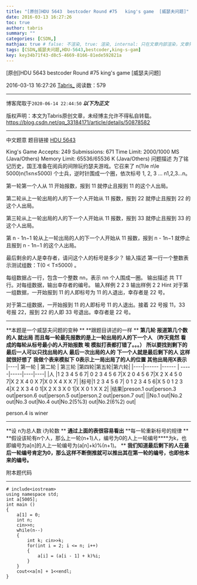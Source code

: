 ```yaml
---
title: "[原创]HDU 5643  bestcoder Round #75   king's game  [威瑟夫问题]"
date: 2016-03-13 16:27:26
toc: true
author: tabris
summary: ""
categories: [CSDN,]
mathjax: true # false: 不渲染, true: 渲染, internal: 只在文章内部渲染，文章列表中不渲染
tags: [CSDN,威瑟夫问题,HDU-5643,bestcoder,king-s-gam]
key: key34b71f43-d8c5-4669-8166-81ede592821a
---
```


[原创]HDU 5643  bestcoder Round #75   king's game  [威瑟夫问题]

2016-03-13 16:27:26  [Tabris_](https://me.csdn.net/qq_33184171) 阅读数：579

---

博客爬取于`2020-06-14 22:44:50`
***以下为正文***

版权声明：本文为Tabris原创文章，未经博主允许不得私自转载。
https://blog.csdn.net/qq_33184171/article/details/50878582

<!-- more -->

---

中文题意
题目链接    [HDU 5643](http://acm.hdu.edu.cn/showproblem.php?pid=5643)

King's Game  Accepts: 249   Submissions: 671
 Time Limit: 2000/1000 MS (Java/Others)   Memory Limit: 65536/65536 K (Java/Others)
问题描述
为了铭记历史，国王准备在阅兵的间隙玩约瑟夫游戏。它召来了 n(1\le n\le 5000)n(1≤n≤5000) 个士兵，逆时针围成一个圈，依次标号 1, 2, 3 ... n1,2,3...n。

第一轮第一个人从 11 开始报数，报到 11 就停止且报到 11 的这个人出局。

第二轮从上一轮出局的人的下一个人开始从 11 报数，报到 22 就停止且报到 22 的这个人出局。

第三轮从上一轮出局的人的下一个人开始从 11 报数，报到 33 就停止且报到 33 的这个人出局。

第 n - 1n−1 轮从上一轮出局的人的下一个人开始从 11 报数，报到 n - 1n−1 就停止且报到 n - 1n−1 的这个人出局。

最后剩余的人是幸存者，请问这个人的标号是多少？
输入描述
第一行一个整数表示测试组数：T(0 < T≤5000) 。

每组数据占一行，包含一个整数 nn，表示 nn 个人围成一圈。
输出描述
共 TT 行。对每组数据，输出幸存者的编号。
输入样例
2
2
3
输出样例
2
2
Hint
对于第一组数据，一开始报到 11 的人即标号为 11 的人退出，幸存者是 22 号。

对于第二组数据，一开始报到 11 的人即标号 11 的人退出。接着 22 号报 11，33 号报 22，报到 22 的人即 33 号退出。幸存者是 22 号。


-----------------

**本题是一个威瑟夫问题的变种 **
**跟题目讲述的一样  **
**第几轮 报道第几个数的人 就出局**
**而且每一轮最先报数的是上一轮出局的人的下一个人  （昨天竟然** **看成的每轮从标号最小的人开始报数** **唉  模拟打表都打错了。。。）**
**所以要找到剩下的最后一人可以只找出局的人** **最后一次出局的人的** **下一个人就是最后剩下的人**
**这样就很好想了**
**我做个表来模拟下**   **0表示上一局出局了的人的位置 其他出局用X表示**
|----| 第一轮 | 第二轮 | 第三轮 |第四轮|第五轮|第六轮|
|----|------ |------ | -----|-----|----|----|
|人     |1 2 3 4 5 6 7| 0 2 3 4 5 6 7|X 2 0 4 5 6 7|X 2 X 4 5 0 7|X 2 X 4 0 X 7|X 0 X 4 X X 7|
|标号|1 2 3 4 5 6 7| 0 1 2 3 4 5 6|X 5 0 1 2 3 4|X 2 X 3 4 0 1|X 2 X 3 X 0 1|X X 0 1 X X 2|
|结果|preson.1 out|person.3 out|person.6 out|person.5 out|person.2 out|person.7 out|
||No.1 out|No.2 out|No.3 out|No.4 out|No.2(5%3) out|No.2(6%2) out|

person.4 is winer

---------------
**设 n为总人数 i为轮数 **
**通过上面的表很容易看出**
**每一轮重新标号的规律 **
**假设该轮有n个人，那么上一轮(n+1)人，编号为0的人上一轮编号****为k，也即编号为a[n]的人上一轮编号为(a[n]+k)%(n+1)。 **
**我们知道最后剩下的人在最后一轮编号肯定为0，那么这样不断倒推就可以推出其在第一轮的编号，也即他本来的编号。**

附本题代码

--------------
```
# include<iostream>
using namespace std;
int a[5005];
int main ()
{
    a[1] = 0;
    int n;
    cin>>n;
    while(n--)
    {
        int k; cin>>k;
        for(int i = 2; i <= n; i++)
        {
            a[i] = (a[i - 1] + k)%i;
        }
    }
    cout<<a[n] + 1<<endl;
}
```
